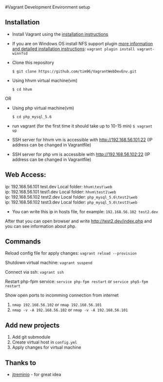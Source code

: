 #Vagrant Development Environment setup


## Installation

* Install Vagrant using the [installation instructions](http://docs.vagrantup.com/v2/installation/index.html)

* If you are on Windows OS install NFS support plugin [more information and detailed installation instructions](https://github.com/GM-Alex/vagrant-winnfsd):
    ```vagrant plugin install vagrant-winnfsd```

* Clone this repository

    ```$ git clone https://github.com/tim96/VagrantWebDevEnv.git```
    
* Using hhvm virtual machine(vm)

   ```$ cd hhvm```

OR

* Using php virtual machine(vm)

   ```$ cd php_mysql_5.6```

* run vagrant (for the first time it should take up to 10-15 min)
    ```$ vagrant up```

* SSH server for hhvm vm is accessible with http://192.168.56.101:22 (IP address can be changed in Vagrantfile)
* SSH server for php vm is accessible with http://192.168.56.102:22 (IP address can be changed in Vagrantfile)

## Web Access:

ip: 192.168.56.101  test.dev  Local folder: ```hhvm\test\web```<br />
ip: 192.168.56.101  test1.dev  Local folder: ```hhvm\test1\web```<br />
ip: 192.168.56.102  test2.dev  Local folder: ```php_mysql_5.6\test2\web```<br />
ip: 192.168.56.102  test3.dev  Local folder: ```php_mysql_5.6\test3\web```<br />

* You can write this ip in hosts file, for example:
    ```192.168.56.102 test2.dev```
	
After that you can open browser and write http://test2.dev/index.php and you can see information about php.

## Commands

Reload config file for apply changes: 
```vagrant reload --provision```

Shutdown virtual machine: 
```vagrant suspend```

Connect via ssh: 
```vagrant ssh```

Restart php-fpm service: 
```service php-fpm restart``` or ```service php5-fpm restart```

Show open ports to incomming connection from internet
1. ```nmap 192.168.56.102``` or ```nmap 192.168.56.101```
2. ```nmap -v -A 192.168.56.102``` or ```nmap -v -A 192.168.56.101```

## Add new projects

1. Add git submodule
2. Create virtual host in ```config.yml```
3. Apply changes for virtual machine

## Thanks to

* [jtreminio](https://github.com/puphpet/puphpet) - for great idea
